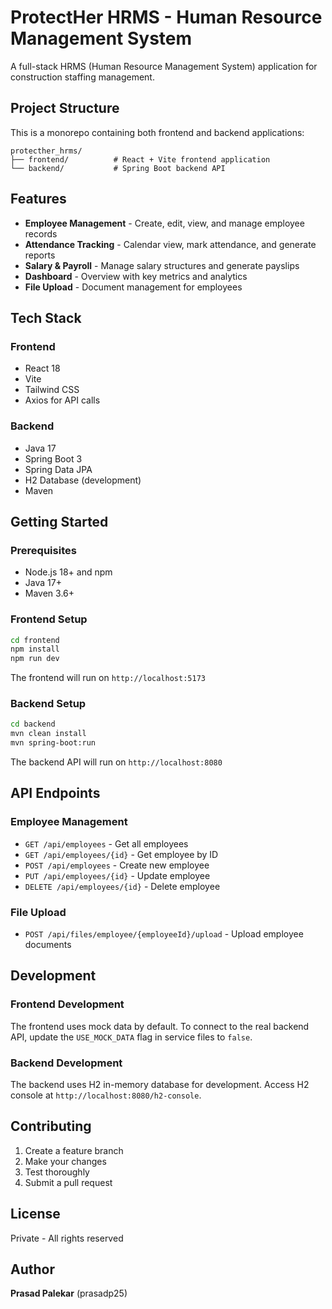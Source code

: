 # ProtectHer HRMS - Human Resource Management System

A full-stack HRMS (Human Resource Management System) application for construction staffing management.

## Project Structure

This is a monorepo containing both frontend and backend applications:

```
protecther_hrms/
├── frontend/          # React + Vite frontend application
└── backend/           # Spring Boot backend API
```

## Features

- **Employee Management** - Create, edit, view, and manage employee records
- **Attendance Tracking** - Calendar view, mark attendance, and generate reports
- **Salary & Payroll** - Manage salary structures and generate payslips
- **Dashboard** - Overview with key metrics and analytics
- **File Upload** - Document management for employees

## Tech Stack

### Frontend
- React 18
- Vite
- Tailwind CSS
- Axios for API calls

### Backend
- Java 17
- Spring Boot 3
- Spring Data JPA
- H2 Database (development)
- Maven

## Getting Started

### Prerequisites
- Node.js 18+ and npm
- Java 17+
- Maven 3.6+

### Frontend Setup

```bash
cd frontend
npm install
npm run dev
```

The frontend will run on `http://localhost:5173`

### Backend Setup

```bash
cd backend
mvn clean install
mvn spring-boot:run
```

The backend API will run on `http://localhost:8080`

## API Endpoints

### Employee Management
- `GET /api/employees` - Get all employees
- `GET /api/employees/{id}` - Get employee by ID
- `POST /api/employees` - Create new employee
- `PUT /api/employees/{id}` - Update employee
- `DELETE /api/employees/{id}` - Delete employee

### File Upload
- `POST /api/files/employee/{employeeId}/upload` - Upload employee documents

## Development

### Frontend Development
The frontend uses mock data by default. To connect to the real backend API, update the `USE_MOCK_DATA` flag in service files to `false`.

### Backend Development
The backend uses H2 in-memory database for development. Access H2 console at `http://localhost:8080/h2-console`.

## Contributing

1. Create a feature branch
2. Make your changes
3. Test thoroughly
4. Submit a pull request

## License

Private - All rights reserved

## Author

**Prasad Palekar** (prasadp25)
